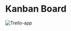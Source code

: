 # Kanban Board

![Trello-app](https://user-images.githubusercontent.com/89729177/134899036-5f23afc8-977d-4d17-b48a-334d3d6ab2b1.png)
